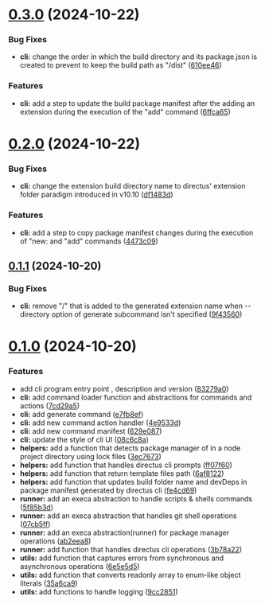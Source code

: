 # [0.3.0](https://github.com/naelcodes/dbxcli/compare/v0.2.0...v0.3.0) (2024-10-22)


### Bug Fixes

* **cli:** change the order in which the build directory and its package.json is created to prevent to keep the build path as "/dist" ([610ee46](https://github.com/naelcodes/dbxcli/commit/610ee465897ed146628d12d515f7795538e59f46))


### Features

* **cli:** add a step to update the build package manifest after the adding an extension during the execution of the "add" command ([6ffca65](https://github.com/naelcodes/dbxcli/commit/6ffca65afc55a0801255be04ab75e4a9dadb77a4))

# [0.2.0](https://github.com/naelcodes/dbxcli/compare/v0.1.1...v0.2.0) (2024-10-22)


### Bug Fixes

* **cli:** change the extension build directory name to directus' extension folder paradigm introduced in v10.10 ([df1483d](https://github.com/naelcodes/dbxcli/commit/df1483d4989c8378b7046356f68749dc0998f5df))


### Features

* **cli:** add a step to copy package manifest changes during the execution of "new: and "add" commands ([4473c09](https://github.com/naelcodes/dbxcli/commit/4473c09ce3e18ad51679f62e5b449bcb32bc9e84))

## [0.1.1](https://github.com/naelcodes/dbxcli/compare/v0.1.0...v0.1.1) (2024-10-20)


### Bug Fixes

* **cli:** remove "/" that is added to the generated extension name when --directory option of generate subcommand isn't specified ([9f43560](https://github.com/naelcodes/dbxcli/commit/9f4356098d0928e8f295ee8a959d6e1b8fda334d))

# [0.1.0](https://github.com/naelcodes/dbxcli/compare/v0.0.0...v0.1.0) (2024-10-20)


### Features

* add cli program entry point , description and version ([83279a0](https://github.com/naelcodes/dbxcli/commit/83279a00373b0d00ae0d0ceb3cbf9bede50bccf4))
* **cli:** add command loader function and abstractions for commands and actions ([7cd29a5](https://github.com/naelcodes/dbxcli/commit/7cd29a58d721364bb44a7bd738e2ec8481e35c50))
* **cli:** add generate command ([e7fb8ef](https://github.com/naelcodes/dbxcli/commit/e7fb8efb7971d467f868f61a30ed2c1e6f5c08d9))
* **cli:** add new command action handler ([4e9533d](https://github.com/naelcodes/dbxcli/commit/4e9533d23ae0adffbb6c7f5ae10a9a883964ca06))
* **cli:** add new command manifest ([629e087](https://github.com/naelcodes/dbxcli/commit/629e087e193e7d83d15257763aa1f57cdfa07ad7))
* **cli:** update the style of cli UI ([08c6c8a](https://github.com/naelcodes/dbxcli/commit/08c6c8ad1362368e85b7cde428064a607edbee5c))
* **helpers:** add a function that detects package manager of in a node project directory using lock files ([3ec7673](https://github.com/naelcodes/dbxcli/commit/3ec767348cd39cdd027904252209e2bd81f92ca8))
* **helpers:** add function that handles directus cli prompts ([ff07f60](https://github.com/naelcodes/dbxcli/commit/ff07f60e051a74943f0e2a82c43b26f7a6534769))
* **helpers:** add function that return template files path ([6af8122](https://github.com/naelcodes/dbxcli/commit/6af812286a74683a02321d2dcdf4ad7f032575ae))
* **helpers:** add function that updates build folder name and devDeps in package manifest generated by directus cli ([fe4cd69](https://github.com/naelcodes/dbxcli/commit/fe4cd69564a90ab7f983954add21e89ed529f302))
* **runner:** add an execa abstraction  to handle scripts & shells commands ([5f85b3d](https://github.com/naelcodes/dbxcli/commit/5f85b3db11084bac94ca91e3e19ccd38c4820146))
* **runner:** add an execa abstraction that handles git shell operations ([07cb5ff](https://github.com/naelcodes/dbxcli/commit/07cb5fff03b77afb899f2fd3b06db5977afd84d7))
* **runner:** add an execa abstraction(runner) for package manager operations ([ab2eea8](https://github.com/naelcodes/dbxcli/commit/ab2eea8b74c48e0a2d37dda1bb51325250b4edd6))
* **runner:** add function that handles directus cli operations ([3b78a22](https://github.com/naelcodes/dbxcli/commit/3b78a22f371331256e7ff5460df3cf0861a739dc))
* **utils:** add function that captures errors from synchronous and asynchronous operations ([6e5e5d5](https://github.com/naelcodes/dbxcli/commit/6e5e5d594d411223058b95c2b97e2e9ec6350ed5))
* **utils:** add function that converts readonly array to enum-like object literals ([35a6ca9](https://github.com/naelcodes/dbxcli/commit/35a6ca9158b43d3c753b6569c5c695e79a89b19d))
* **utils:** add functions to handle logging ([9cc2851](https://github.com/naelcodes/dbxcli/commit/9cc2851c4c171f6b24851032fe1a73531e7a17c4))
